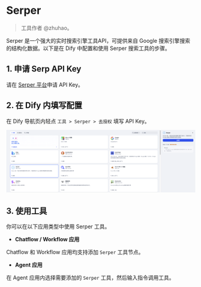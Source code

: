 # Serper

> 工具作者 @zhuhao。

Serper 是一个强大的实时搜索引擎工具API，可提供来自 Google 搜索引擎搜索的结构化数据。以下是在 Dify 中配置和使用 Serper 搜索工具的步骤。

## 1. 申请 Serp API Key

请在 [Serper 平台](https://serper.dev/signup)申请 API Key。

## 2. 在 Dify 内填写配置

在 Dify 导航页内轻点 `工具 > Serper > 去授权` 填写 API Key。

![](../../../.gitbook/assets/zh-tool-serper.png)

## 3. 使用工具

你可以在以下应用类型中使用 Serper 工具。

* **Chatflow / Workflow 应用**

Chatflow 和 Workflow 应用均支持添加 `Serper` 工具节点。

* **Agent 应用**

在 Agent 应用内选择需要添加的 `Serper` 工具，然后输入指令调用工具。
